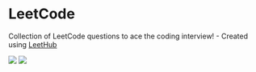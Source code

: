 # LeetCode
Collection of LeetCode questions to ace the coding interview! - Created using [LeetHub](https://github.com/QasimWani/LeetHub)

<img src="https://img.shields.io/badge/java-FF7800?style=for-the-badge&logo=java&logoColor=white"> <img src="https://img.shields.io/badge/python-3776AB?style=for-the-badge&logo=python&logoColor=white">
